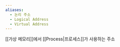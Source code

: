```yaml
---
aliases:
  - 논리 주소
  - Logical Address
  - Virtual Address
---
```

[[가상 메모리]]에서 [[Process|프로세스]]가 사용하는 주소